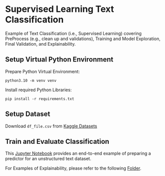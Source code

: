 # Supervised Learning Text Classification

Example of Text Classification (i.e., Supervised Learning) covering PreProcess (e.g., clean up and validations), Training and Model Exploration, Final Validation, and Explainability.

## Setup Virtual Python Environment

Prepare Python Virtual Environment:
```
python3.10 -m venv venv
```

Install required Python Libraries:

```
pip install -r requirements.txt
```

## Setup Dataset

Download `df_file.csv` from [Kaggle Datasets](https://www.kaggle.com/datasets/tanishqdublish/text-classification-documentation)

## Train and Evaluate Classification

This [Jupyter Notebook](./Main_Explore_and_Train_Model.ipynb) provides an end-to-end example of preparing a predictor for an unstructured text dataset.

For Examples of Explainability, please refer to the following [Folder](./out/explainability_examples/).
